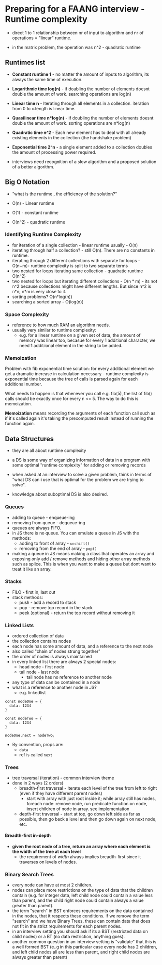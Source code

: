 # Preparing for a FAANG interview - Runtime complexity

- direct 1 to 1 relationship between nr of input to algorithm and nr of operations = "linear" runtime.

- in the matrix problem, the operation was n^2 - quadratic runtime

## Runtimes list

- **Constant runtime 1** - no matter the amount of inputs to algorithm, its always the same time of execution.

- **Logarithmic time log(n)** - if doubling the number of elements doesnt double the amount of work. searching operations are log(n)

- **Linear time n** - Iterating through all elements in a collection. iteration from 0 to x.length is linear time.

- **Quasilinear time n\*log(n)** - if doubling the number of elements doesnt double the amount of work. sorting operations are n\*log(n)

- **Quadratic time n^2** - Each new element has to deal with all already existing elements in the collection (the handshake problem)

- **Exponential time 2^n** - a single element added to a collection doubles the amount of processing power required.

- interviews need recognition of a slow algorithm and a proposed solution of a better algorithm.

## Big O Notation

- "what is the runtime , the efficiency of the solution?"

- O(n) - Linear runtime
- O(1) - constant runtime
- O(n^2) - quadratic runtime

### Identifying Runtime Complexity

- for iteration of a single collection - linear runtime usually - O(n)
- iterating through half a collection? - still O(n). There are no constants in runtime.
- iterating through 2 different collections with separate for loops - O(n+m)- runtime complexity is split to two separate terms
- two nested for loops iterating same collection - quadratic runtime O(n^2)
- two nested for loops but iterating different collections - O(n * m) - its not n^2 because collections might have different lengths. But since n^2 is n*n, n\*m is very close to it.
- sorting problems? O(n\*log(n))
- searching a sorted array - O(log(n))

### Space Complexity

- reference to how much RAM an algorithm needs.
- usually very similar to runtime complexity:
  - e.g. for a linear runtime on a given set of data, the amount of memory was linear too, becasue for every 1 additional character, we need 1 additiional element in the string to be added.

### Memoization

Problem with fib exponential time solution: for every additional element we get a dramatic increase in calculation necessary - runtime complexity is exponential time because the tree of calls is parsed again for each additional number.

What needs to happen is that whenever you call e.g. fib(5), the list of fib() calls should be exactly once for every n <= 5. The way to do this is memoization.

**Memoization** means recording the arguments of each function call such as if it's called again it's taking the precomputed result instead of running the function again.

## Data Structures

- they are all about runtime complexity

- a DS is some way of organizing information of data in a program with some optimal "runtime complexity" for adding or removing records

- when asked at an interview to solve a given problem, think in terms of "what DS can i use that is optimal for the problem we are trying to solve".

- knowledge about suboptimal DS is also desired.

### Queues

- adding to queue - enqueue-ing
- removing from queue - dequeue-ing
- queues are always FIFO.
- in JS there is no queue. You can emulate a queue in JS with the methods:
  - adding to front of array - `unshift()`
  - removing from the end of array - `pop()`
- making a queue in JS means making a class that operates an array and exposing only add / remove methods and hiding other array methods such as splice. This is when you want to make a queue but dont want to treat it like an array.

### Stacks

- FILO - first in, last out
- stack methods:
  - push - add a record to stack
  - pop - remove top record in the stack
  - peek (optional) - return the top record without removing it

### Linked Lists

- ordered collection of data
- the collection contains nodes
- each node has some amount of data, and a reference to the next node
- also called "chain of nodes strung together"
- the order of nodes is always maintained
- in every linked list there are always 2 special nodes:
  - head node - first node
  - tail node - last node
    - tail node has no reference to another node
- any type of data can be contained in a node
- what is a reference to another node in JS?
  - e.g. linkedlist

```
const nodeOne = {
  data: 1234
}

const nodeTwo = {
  data: 1234
}

nodeOne.next = nodeTwo;
```

- By convention, props are:
  - `data`
  - ref is called `next`

### Trees

- tree traversal (iteration) - common interview theme
- done in 2 ways (2 orders)
  - breadth-first traversal - iterate each level of the tree from left to right (even if they have different parent nodes)
    - start with array with just root inside it; while array still has nodes, foreach node: remove node, run predicate function on node, insert children of node in array. see implementation
  - depth-first traversal - start at top, go down left side as far as possible, then go back a level and then go down again on next node, etc.

#### Breadth-first in-depth

- **given the root node of a tree, return an array where each element is the width of the tree at each level**
  - the requirement of _width_ always implies breadth-first since it traverses on levels of nodes.

### Binary Search Trees

- every node can have at most 2 children.
- nodes can place more restrictions on the type of data that the children contain (e.g. for integer data, left child node could contain a value less than parent, and the child right node could contain always a value greater than parent).
- the term "search" in BST enforces requirements on the data contained in the nodes, that it respects these conditions. If we remove the term "search" and we have Binary Trees, these can contain data that does not fit in the strict requirements for each parent nodes.
- in an interview setting you should ask if its a BST (restricted data on child nodes) or a BT (no data restriction, anything goes).
- another common question in an interview setting is "validate" that this is a well formed BST (e..g in this particular case every node has 2 children, and left child nodes all are less than parent, and right child nodes are always greater than parent)
